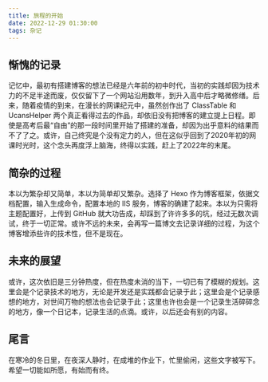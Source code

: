 ```yaml
---
title: 旅程的开始
date: 2022-12-29 01:30:00
tags: 杂记
---
```

## 惭愧的记录

记忆中，最初有搭建博客的想法已经是六年前的初中时代，当初的实践却因为技术力的不足半途而废，仅仅留下了一个网站沿用数年，到升入高中后才略微修缮。后来，随着疫情的到来，在漫长的网课纪元中，虽然创作出了 ClassTable 和 UcansHelper 两个真正看得过去的作品，却依旧没有把博客的建立提上日程。即使是高考后最“自由”的那一段时间里开始了搭建的准备，却因为出乎意料的结果而不了了之。或许，自己终究是个没有定力的人，但在这似乎回到了2020年初的网课时光时，这个念头再度浮上脑海，终得以实践，赶上了2022年的末尾。

## 简杂的过程

本以为繁杂却又简单，本以为简单却又繁杂。选择了 Hexo 作为博客框架，依据文档配置，输入生成命令，配置本地的 IIS 服务，博客的确建了起来。本以为只需将主题配置好，上传到 GitHub 就大功告成，却踩到了许许多多的坑，经过无数次调试，终于一切正常。或许不远的未来，会再写一篇博文去记录详细的过程，为这个博客增添些许的技术性，但不是现在。

## 未来的展望

或许，这次依旧是三分钟热度，但在热度未消的当下，一切已有了模糊的规划。这里会是个记录技术的地方，无论是开发还是实践都会记录于此；这里会是个记录感想的地方，对世间万物的想法也会记录于此；这里也许也会是一个记录生活碎碎念的地方，像一个日记本，记录生活的点滴。或许，以后还会有别的内容。

## 尾言

在寒冷的冬日里，在夜深人静时，在成堆的作业下，忙里偷闲，这些文字被写下。希望一切能如所愿，有始而有终。
